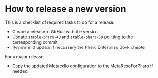 How to release a new version
============================

This is a checklist of required tasks to do for a release:

- Create a release in GitHub with the version
- Update `stable-pharo-40` and `stable-pharo-50` pointing to the corresponding commit
- Review and update if necessary the Pharo Enterprise Book chapter

For a major release
- Copy the updated Metacello configuration to the MetaRepoForPharo if needed
